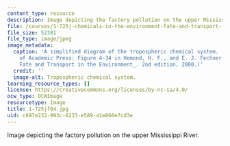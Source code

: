 ```yaml
---
content_type: resource
description: Image depicting the factory pollution on the upper Mississippi River.
file: /courses/1-725j-chemicals-in-the-environment-fate-and-transport-fall-2004/c697e232993c6233e589a1e866e7cd3e_1-725jf04.jpg
file_size: 52381
file_type: image/jpeg
image_metadata:
  caption: 'A simplified diagram of the tropospheric chemical system. (Image courtesy
    of Academic Press: Figure 4-34 in Hemond, H. F., and E. J. Fechner. _Chemical
    Fate and Transport in the Environment_. 2nd edition, 2000.)'
  credit: ''
  image-alt: Tropospheric chemical system.
learning_resource_types: []
license: https://creativecommons.org/licenses/by-nc-sa/4.0/
ocw_type: OCWImage
resourcetype: Image
title: 1-725jf04.jpg
uid: c697e232-993c-6233-e589-a1e866e7cd3e
---
```

Image depicting the factory pollution on the upper Mississippi River.